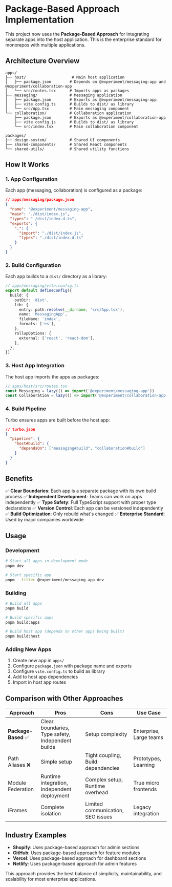 # Package-Based Approach Implementation

This project now uses the **Package-Based Approach** for integrating separate apps into the host application. This is the enterprise standard for monorepos with multiple applications.

## Architecture Overview

```
apps/
├── host/                    # Main host application
│   ├── package.json        # Depends on @experiment/messaging-app and @experiment/collaboration-app
│   └── src/routes.tsx      # Imports apps as packages
├── messaging/              # Messaging application
│   ├── package.json        # Exports as @experiment/messaging-app
│   ├── vite.config.ts      # Builds to dist/ as library
│   └── src/App.tsx         # Main messaging component
└── collaboration/          # Collaboration application
    ├── package.json        # Exports as @experiment/collaboration-app
    ├── vite.config.js      # Builds to dist/ as library
    └── src/index.tsx       # Main collaboration component

packages/
├── design-system/          # Shared UI components
├── shared-components/      # Shared React components
└── shared-utils/           # Shared utility functions
```

## How It Works

### 1. App Configuration

Each app (messaging, collaboration) is configured as a package:

```json
// apps/messaging/package.json
{
  "name": "@experiment/messaging-app",
  "main": "./dist/index.js",
  "types": "./dist/index.d.ts",
  "exports": {
    ".": {
      "import": "./dist/index.js",
      "types": "./dist/index.d.ts"
    }
  }
}
```

### 2. Build Configuration

Each app builds to a `dist/` directory as a library:

```typescript
// apps/messaging/vite.config.ts
export default defineConfig({
  build: {
    outDir: 'dist',
    lib: {
      entry: path.resolve(__dirname, 'src/App.tsx'),
      name: 'MessagingApp',
      fileName: 'index',
      formats: ['es'],
    },
    rollupOptions: {
      external: ['react', 'react-dom'],
    },
  },
})
```

### 3. Host App Integration

The host app imports the apps as packages:

```typescript
// apps/host/src/routes.tsx
const Messaging = lazy(() => import('@experiment/messaging-app'))
const Collaboration = lazy(() => import('@experiment/collaboration-app'))
```

### 4. Build Pipeline

Turbo ensures apps are built before the host app:

```json
// turbo.json
{
  "pipeline": {
    "host#build": {
      "dependsOn": ["messaging#build", "collaboration#build"]
    }
  }
}
```

## Benefits

✅ **Clear Boundaries**: Each app is a separate package with its own build process
✅ **Independent Development**: Teams can work on apps independently
✅ **Type Safety**: Full TypeScript support with proper type declarations
✅ **Version Control**: Each app can be versioned independently
✅ **Build Optimization**: Only rebuild what's changed
✅ **Enterprise Standard**: Used by major companies worldwide

## Usage

### Development

```bash
# Start all apps in development mode
pnpm dev

# Start specific app
pnpm --filter @experiment/messaging-app dev
```

### Building

```bash
# Build all apps
pnpm build

# Build specific apps
pnpm build:apps

# Build host app (depends on other apps being built)
pnpm build:host
```

### Adding New Apps

1. Create new app in `apps/`
2. Configure `package.json` with package name and exports
3. Configure `vite.config.ts` to build as library
4. Add to host app dependencies
5. Import in host app routes

## Comparison with Other Approaches

| Approach             | Pros                                              | Cons                               | Use Case                |
| -------------------- | ------------------------------------------------- | ---------------------------------- | ----------------------- |
| **Package-Based** ✅ | Clear boundaries, Type safety, Independent builds | Setup complexity                   | Enterprise, Large teams |
| Path Aliases ❌      | Simple setup                                      | Tight coupling, Build dependencies | Prototypes, Learning    |
| Module Federation    | Runtime integration, Independent deployment       | Complex setup, Runtime overhead    | True micro frontends    |
| iFrames              | Complete isolation                                | Limited communication, SEO issues  | Legacy integration      |

## Industry Examples

- **Shopify**: Uses package-based approach for admin sections
- **GitHub**: Uses package-based approach for feature modules
- **Vercel**: Uses package-based approach for dashboard sections
- **Netlify**: Uses package-based approach for admin features

This approach provides the best balance of simplicity, maintainability, and scalability for most enterprise applications.
